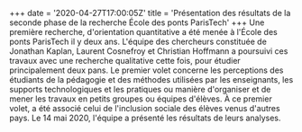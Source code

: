 +++
date = '2020-04-27T17:00:05Z'
title = 'Présentation des résultats de la seconde phase de la recherche École des ponts ParisTech'
+++
Une première recherche, d'orientation quantitative a été menée à l'École des ponts ParisTech il y deux ans. L'équipe des chercheurs constituée de Jonathan Kaplan, Laurent Cosnefroy et Christian Hoffmann a poursuivi ces travaux avec une recherche qualitative cette fois, pour étudier principalement deux pans. Le premier volet concerne les perceptions des étudiants de la pédagogie et des méthodes utilisées par les enseignants, les supports technologiques et les pratiques ou manière d'organiser et de mener les travaux en petits groupes ou équipes d'élèves. À ce premier volet, a été associé celui de l'inclusion sociale des élèves venus d'autres pays. Le 14 mai 2020, l'équipe a présenté les résultats de leurs analyses.
